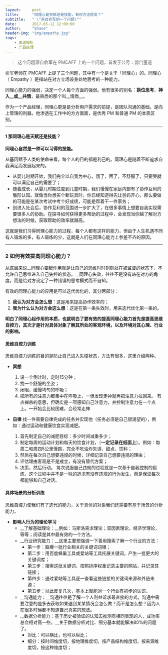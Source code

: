 ```yaml
---
layout:     post
title:      "同理心是天赋还是技能，有何方法提高？"
subtitle:   " \"来自俞军的一个问题\""
date:       2017-05-12 12:00:00
author:     "Shane"
header-img: "img/empathy.jpg"
tags:
    - 面试解析
    - 产品经理
---
```





>这个问题源自俞军在 PMCAFF 上的一个问题，首发于公号：勰门歪道

俞军老师在 PMCAFF 上提了三个问题，其中有一个是关于「同理心」的。同理心（ Empathy ）是指站在对方立场设身处地思考的一种能力。

同理心能力的强弱，决定一个人每个方面的强弱。他有很多的别名：__换位思考__、__神入__或__共情__，最熟悉的那个叫__情商__。

作为一个产品经理，同理心更是是分析用户需求的前提，是团队沟通的基础，是向上管理的利器。他渗透在工作中的方方面面，是优秀 PM 和普通 PM 的本质区别。

---

#### 1 那同理心是天赋还是技能？

__同理心自然是一种可以习得的技能。__

从基因赋予人类的使命来看，每个人的目的都是利己的。同理心是随着不断追求自我满足而发展起来的。
- 从婴儿时期开始，我们完全以自我为中心，饿了，困了，不舒服了，只要哭就可以满足自己的需要了；
- 随着成长，从婴儿时期过度到儿童时期，我们慢慢在家庭内部有了协作互利的雏形认知。就像当你想买个新玩具时，你已经知道得先让爸妈开心，那么要做的可能是在某次考试中考个好成绩，可能是帮着干一件家务；
- 到进入社会后，协作互利的范围进一步扩大了，在很多事情上想要自我实现需要很多人的协助。在探寻如何获得更多帮助的过程中，会发现当你越了解对方想法的时候，获取帮助的效率就越高。

这就是我们习得同理心能力的过程，每个人都有这样的能力，但由于人生机遇不同有人锻炼的多，有人锻炼的少，这就是人们在同理心能力上参差不齐的原因。

---

### 2 如何有效提高同理心能力？

从底层来说__同理心要起作用就是让自己的思维时时刻刻处在被监督的状态下，不允许自己思维进入自己失控的状态。__同理心失效，往往不是没有站在对方的角度，而是给对方设定了一种错误的思考模式而不自知。

有效的同理心能力的应用是可以迭代优化的，其分两部分：
1. __我认为对方会怎么想__：这是用来提高协作效率的；
2. __我为什么认为对方会这么想__：这是在第一条失效时，用来迭代优化第一条的。

__明白了同理心起作用的本质，也就明白了要有效的提高同理心能力首先是提高思维自控力，其次才是针对具体对象了解其所处的客观环境，以及环境对其心理、行业的影响。__

#### 思维自控力训练

思维自控力训练的目的是防止自己进入失控状态，方法有很多，这里介绍两种。
- __冥想__
    1. 设一个倒计时，定时15分钟；
    2. 找一个舒服的坐姿；
    3. 闭眼，缓慢均匀的呼吸；
    4. 把所有的注意力都集中在呼吸上，一但发现走神就再把注意力拉回来。
    有点禅宗的意思，但确实是一项感知自己注意力，并控制注意力在一个点上。一开始会比较困难，会经常走神

- __自律__
    找一件需要自律完成的任务并实现他（任务必须是自己很渴望的），例如：通过运动和健康饮食实现减肥。
    1. 首先制定自己的减肥目标：多少时间减重多少；
    2. 制定每周的运动计划和每天的饮食计划，（__一定记录在纸面上__）。例如：每周二和周四5公里慢跑，完全不吃油炸失误、甜点、饮料；
    3. 然后在每次自己想要违规的时候，详细记录自己想要违规的理由；
    4. 评估理由客观是不是成立，有没有替代方案；
    5. 决策，然后行动。
    每次说服自己违规的过程就是一次基于自我控制的锻炼，这个过程中并不是一味的追求有没有违规的行为发生，而是保证每次都能够和自己对话。

#### 具体场景的分析训练

思维自控力使我们有了迭代的能力，关于具体的对象我们还需要有基于场景的分析能力。

- __影响人行为的理论学习__
    + __了解基础理论：__例如：马斯洛需求理论；双因素理论，经济学理论，等等；阅读是其中最有效的一个方法。
    + __行业研究能力：__这里主要想强调一下善用搜索了解一个行业的方法：
        * 第一步：脑爆一批行业相关的关键词词根；
        * 第二步：用百度蜂巢工具或爱站等工具托展关键词，产生一批更大的关键词库；
        * 第三步：搜索这批关键词，按照排序权重记录主要的网站，并记录其链接；
        * 第四步：通过爱站等工具逐一查看这些链接的关键词来源和外链来源；
        * 第五步：以此反复几次，基本上就能对一个行业有初步的认识。
    + __沟通能力：__沟通往往是了解一个人利益诉求最直接的方式，沟通中需要注意的是多去获取如果遇到某某情况会怎么做？而不是怎么想？因为人在很多时候都不知道自己真实的想法。
    + __数据分析能力：基于历史被验证的认知去推测有相同表现的人，成功率总会相对高一些。__关于数据分析对比、细分基本就能解决80%的问题了。
        * 对比：可以横比，也可以纵比；
        * 细分：按时间维度切，按地理维度切，按产品结构维度切，按来源维度切，按这种维度切；






